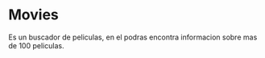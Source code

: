 # Movies
Es un buscador de peliculas, en el podras encontra informacion sobre mas de 100 peliculas.
